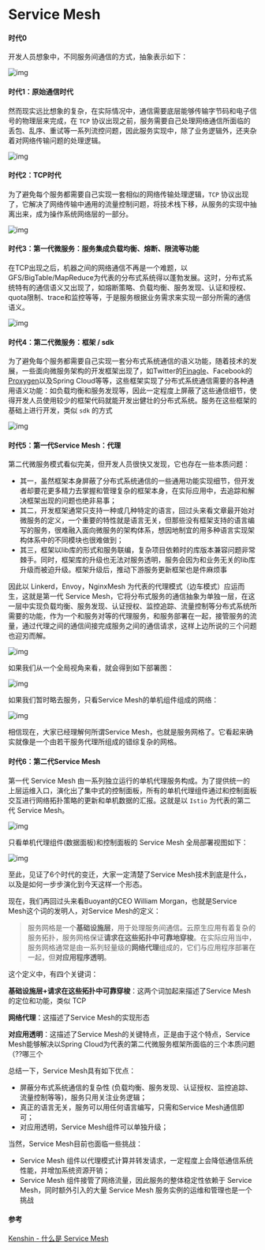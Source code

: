 # Service Mesh

#### 时代0

开发人员想象中，不同服务间通信的方式，抽象表示如下：

![img](<../Distributed System/assets/v2-2a182cea5ab0f7d625776a9446cd596b\_720w.jpg>)

#### 时代1：原始通信时代

然而现实远比想象的复杂，在实际情况中，通信需要底层能够传输字节码和电子信号的物理层来完成，在 `TCP` 协议出现之前，服务需要自己处理网络通信所面临的丢包、乱序、重试等一系列流控问题，因此服务实现中，除了业务逻辑外，还夹杂着对网络传输问题的处理逻辑。

![img](<../Distributed System/assets/v2-1443e6bebd93d5e6bb1c18197676d29b\_720w.jpg>)

#### 时代2：TCP时代

为了避免每个服务都需要自己实现一套相似的网络传输处理逻辑，`TCP` 协议出现了，它解决了网络传输中通用的流量控制问题，将技术栈下移，从服务的实现中抽离出来，成为操作系统网络层的一部分。

![img](<../Distributed System/assets/v2-9e6c4c6b4229b947b4efdf63de86f695\_720w.jpg>)

#### 时代3：第一代微服务：服务集成负载均衡、熔断、限流等功能

在TCP出现之后，机器之间的网络通信不再是一个难题，以GFS/BigTable/MapReduce为代表的分布式系统得以蓬勃发展。这时，分布式系统特有的通信语义又出现了，如熔断策略、负载均衡、服务发现、认证和授权、quota限制、trace和监控等等，于是服务根据业务需求来实现一部分所需的通信语义。

![img](<../Distributed System/assets/v2-b31cc447637c71b887ac80c0bfa680d4\_720w.jpg>)

#### 时代4：第二代微服务：框架 / sdk

为了避免每个服务都需要自己实现一套分布式系统通信的语义功能，随着技术的发展，一些面向微服务架构的开发框架出现了，如Twitter的[Finagle](https://link.zhihu.com/?target=https%3A//finagle.github.io)、Facebook的[Proxygen](https://link.zhihu.com/?target=https%3A//code.facebook.com/posts/1503205539947302)以及Spring Cloud等等，这些框架实现了分布式系统通信需要的各种通用语义功能：如负载均衡和服务发现等，因此一定程度上屏蔽了这些通信细节，使得开发人员使用较少的框架代码就能开发出健壮的分布式系统。服务在这些框架的基础上进行开发，类似 `sdk` 的方式

![img](<../Distributed System/assets/v2-9382bf9facb290eceed01d998ac2ef44\_720w.jpg>)

#### 时代5：第一代Service Mesh：代理

第二代微服务模式看似完美，但开发人员很快又发现，它也存在一些本质问题：

* 其一，虽然框架本身屏蔽了分布式系统通信的一些通用功能实现细节，但开发者却要花更多精力去掌握和管理复杂的框架本身，在实际应用中，去追踪和解决框架出现的问题也绝非易事；
* 其二，开发框架通常只支持一种或几种特定的语言，回过头来看文章最开始对微服务的定义，一个重要的特性就是语言无关，但那些没有框架支持的语言编写的服务，很难融入面向微服务的架构体系，想因地制宜的用多种语言实现架构体系中的不同模块也很难做到；
* 其三，框架以lib库的形式和服务联编，复杂项目依赖时的库版本兼容问题非常棘手。同时，框架库的升级也无法对服务透明，服务会因为和业务无关的lib库升级而被迫升级。框架升级后，推动下游服务更新框架也是件麻烦事

因此以 Linkerd，Envoy，NginxMesh 为代表的代理模式（边车模式）应运而生，这就是第一代 Service Mesh，它将分布式服务的通信抽象为单独一层，在这一层中实现负载均衡、服务发现、认证授权、监控追踪、流量控制等分布式系统所需要的功能，作为一个和服务对等的代理服务，和服务部署在一起，接管服务的流量，通过代理之间的通信间接完成服务之间的通信请求，这样上边所说的三个问题也迎刃而解。

![img](<../Distributed System/assets/v2-e5660d35a311467c3323f10ebf2fb9a5\_720w.jpg>)

如果我们从一个全局视角来看，就会得到如下部署图：

![img](https://pic4.zhimg.com/80/v2-8a9cc161a34d97f36ead06d0abc5b1fb\_720w.jpg)

如果我们暂时略去服务，只看Service Mesh的单机组件组成的网络：

![img](https://pic2.zhimg.com/80/v2-ee0bde35f9ec79bf38feda98550b8f71\_1440w.jpg)

相信现在，大家已经理解何所谓Service Mesh，也就是服务网格了。它看起来确实就像是一个由若干服务代理所组成的错综复杂的网格。

#### 时代6：第二代Service Mesh

第一代 Service Mesh 由一系列独立运行的单机代理服务构成。为了提供统一的上层运维入口，演化出了集中式的控制面板，所有的单机代理组件通过和控制面板交互进行网络拓扑策略的更新和单机数据的汇报。这就是以 `Istio` 为代表的第二代 Service Mesh。

![img](<../Distributed System/assets/v2-546ed82e25d83a2cb404b0a3f526f9c6\_1440w.jpg>)

只看单机代理组件(数据面板)和控制面板的 Service Mesh 全局部署视图如下：

![img](<../Distributed System/assets/v2-8686840abd3de29e5cb6e8dcfa78182f\_1440w.jpg>)

至此，见证了6个时代的变迁，大家一定清楚了Service Mesh技术到底是什么，以及是如何一步步演化到今天这样一个形态。

现在，我们再回过头来看Buoyant的CEO William Morgan，也就是Service Mesh这个词的发明人，对Service Mesh的定义：

> 服务网格是一个**基础设施层**，用于处理服务间通信。云原生应用有着复杂的服务拓扑，服务网格保证**请求在这些拓扑中可靠地穿梭**。在实际应用当中，服务网格通常是由一系列轻量级的**网络代理**组成的，它们与应用程序部署在一起，但**对应用程序透明**。

这个定义中，有四个关键词：

**基础设施层+请求在这些拓扑中可靠穿梭**：这两个词加起来描述了Service Mesh的定位和功能，类似 TCP

**网络代理**：这描述了Service Mesh的实现形态

**对应用透明**：这描述了Service Mesh的关键特点，正是由于这个特点，Service Mesh能够解决以Spring Cloud为代表的第二代微服务框架所面临的三个本质问题（??哪三个

总结一下，Service Mesh具有如下优点：

* 屏蔽分布式系统通信的复杂性 (负载均衡、服务发现、认证授权、监控追踪、流量控制等等)，服务只用关注业务逻辑；
* 真正的语言无关，服务可以用任何语言编写，只需和Service Mesh通信即可；
* 对应用透明，Service Mesh组件可以单独升级；

当然，Service Mesh目前也面临一些挑战：

* Service Mesh 组件以代理模式计算并转发请求，一定程度上会降低通信系统性能，并增加系统资源开销；
* Service Mesh 组件接管了网络流量，因此服务的整体稳定性依赖于 Service Mesh，同时额外引入的大量 Service Mesh 服务实例的运维和管理也是一个挑战

#### 参考

[Kenshin - 什么是 Service Mesh](https://zhuanlan.zhihu.com/p/61901608)
